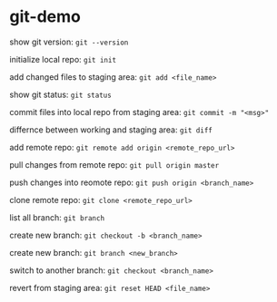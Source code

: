 # git-demo

show git version:  `git --version`

initialize local repo: `git init`

add changed files to staging area: `git add <file_name>`		 

show git status: `git status`

commit files into local repo from staging area: `git commit -m "<msg>"`

differnce between working and staging area: `git diff`

add remote repo: `git remote add origin <remote_repo_url>`

pull changes from remote repo: `git pull origin master`

push changes into reomote repo: `git push origin <branch_name>`

clone remote repo: `git clone <remote_repo_url>`

list all branch: `git branch`

create new branch: `git checkout -b <branch_name>`

create new branch: `git branch <new_branch>`	

switch to another branch: `git checkout <branch_name>` 

revert from staging area: `git reset HEAD <file_name>` 
